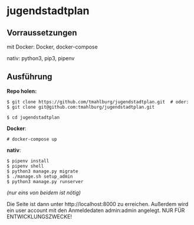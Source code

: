 # jugendstadtplan

## Vorraussetzungen
mit Docker: Docker, docker-compose

nativ: python3, pip3, pipenv

## Ausführung
**Repo holen:**
```
$ git clone https://github.com/tmahlburg/jugendstadtplan.git  # oder:
$ git clone git@github.com:tmahlburg/jugendstadtplan.git

$ cd jugendstadtplan
```
**Docker**:

```
# docker-compose up
```

**nativ**:
```
$ pipenv install
$ pipenv shell
$ python3 manage.py migrate
$ ./manage.sh setup_admin
$ python3 manage.py runserver
```
*(nur eins von beidem ist nötig)*

Die Seite ist dann unter http://localhost:8000 zu erreichen. Außerdem wird ein user account mit den Anmeldedaten admin:admin angelegt. NUR FÜR ENTWICKLUNGSZWECKE!
